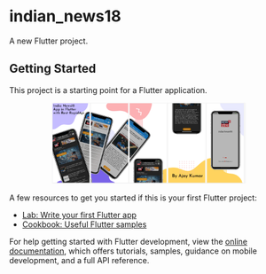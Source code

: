 # indian_news18

A new Flutter project.

## Getting Started

This project is a starting point for a Flutter application.
<p align="center">
  <img src=https://github.com/AjayKumar59/news_app_flutter/blob/main/news%20.png width="350" title="India News18 Poster">

</p>
A few resources to get you started if this is your first Flutter project:

- [Lab: Write your first Flutter app](https://docs.flutter.dev/get-started/codelab)
- [Cookbook: Useful Flutter samples](https://docs.flutter.dev/cookbook)

For help getting started with Flutter development, view the
[online documentation](https://docs.flutter.dev/), which offers tutorials,
samples, guidance on mobile development, and a full API reference.
